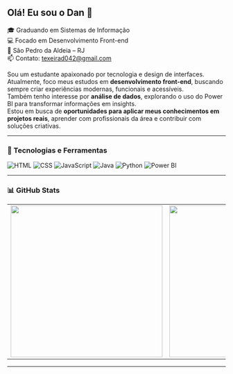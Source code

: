 ## Olá! Eu sou o Dan 👋

🎓 Graduando em Sistemas de Informação  
💻 Focado em Desenvolvimento Front-end  
📍 São Pedro da Aldeia – RJ  
📫 Contato: texeirad042@gmail.com  

Sou um estudante apaixonado por tecnologia e design de interfaces.  
Atualmente, foco meus estudos em **desenvolvimento front-end**, buscando sempre criar experiências modernas, funcionais e acessíveis.  
Também tenho interesse por **análise de dados**, explorando o uso do Power BI para transformar informações em insights.  
Estou em busca de **oportunidades para aplicar meus conhecimentos em projetos reais**, aprender com profissionais da área e contribuir com soluções criativas.

---

### 🚀 Tecnologias e Ferramentas  
![HTML](https://img.shields.io/badge/HTML5-E34F26?style=for-the-badge&logo=html5&logoColor=white) ![CSS](https://img.shields.io/badge/CSS3-1572B6?style=for-the-badge&logo=css3&logoColor=white) ![JavaScript](https://img.shields.io/badge/JavaScript-F7DF1E?style=for-the-badge&logo=javascript&logoColor=black) ![Java](https://img.shields.io/badge/Java-007396?style=for-the-badge&logo=java&logoColor=white) ![Python](https://img.shields.io/badge/Python-3776AB?style=for-the-badge&logo=python&logoColor=white) ![Power BI](https://img.shields.io/badge/Power%20BI-F2C811?style=for-the-badge&logo=powerbi&logoColor=black)

---

              

### 📊 GitHub Stats  
<table>
  <tr>
    <td><img src="https://github-readme-stats.vercel.app/api?username=DescomplicaDevDan&show_icons=true&theme=dark&hide_border=true" width="350"/></td>
    <td><img src="https://github-readme-stats.vercel.app/api/top-langs/?username=DescomplicaDevDan&layout=compact&theme=dark&hide_border=true" width="350"/></td>
  </tr>
</table>

---

